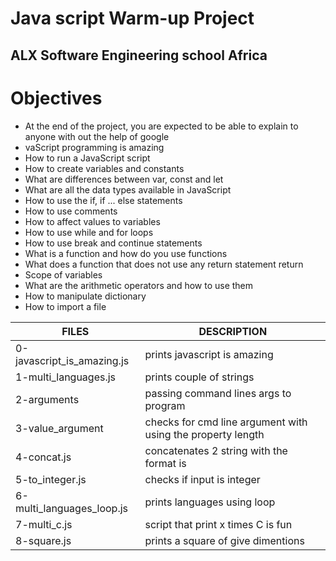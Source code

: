 # Java script Warm-up Project
## ALX Software Engineering school Africa

# Objectives
- At the end of the project, you are expected to be able to explain to anyone with out the help of google
- vaScript programming is amazing
- How to run a JavaScript script
- How to create variables and constants
- What are differences between var, const and let
- What are all the data types available in JavaScript
- How to use the if, if ... else statements
- How to use comments
- How to affect values to variables
- How to use while and for loops
- How to use break and continue statements
- What is a function and how do you use functions
- What does a function that does not use any return statement return
- Scope of variables
- What are the arithmetic operators and how to use them
- How to manipulate dictionary
- How to import a file

| FILES | DESCRIPTION |
| ----- | ----------- |
| 0-javascript_is_amazing.js | prints javascript is amazing |
| 1-multi_languages.js | prints couple of strings |
| 2-arguments | passing command lines args to program |
| 3-value_argument | checks for cmd line argument with using the property length |
| 4-concat.js | concatenates 2 string with the format is |
| 5-to_integer.js | checks if input is integer |
| 6-multi_languages_loop.js | prints languages using loop |
| 7-multi_c.js | script that print x times C is fun |
| 8-square.js | prints a square of give dimentions |
